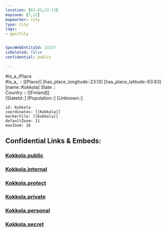 ```yaml
---
location: [63.83,23.13] 
mapzoom: [7,12] 
mapmarker: city 
type: City
tags:
- geo/City


SpocWebEntityId: 31537
isDeleted: false
confidential: public

---
```

#is_a_/Place  
#is_a_ :: [[Place]] 
[has_place_longitude::23.13] 
[has_place_latitude::63.83] 
[name::Kokkola] 
State ::  
Country :: [[Finland]]  
[StateId::] 
[Population::] 
[Unknown::] 


```leaflet
id: Kokkola
coordinates: [[Kokkola]] 
markerFile: [[Kokkola]] 
defaultZoom: 11 
maxZoom: 18
```


## Confidential Links & Embeds: 

### [Kokkola.public](/_public/\Earth\Continent\Europe\Europe~North\Finland\Provinces~Finland\Western_Finland\counties~Western_Finland\Ostrobothnia~Central\CityKokkola.public.md) 

### [Kokkola.internal](/_internal/\Earth\Continent\Europe\Europe~North\Finland\Provinces~Finland\Western_Finland\counties~Western_Finland\Ostrobothnia~Central\CityKokkola.internal.md) 

### [Kokkola.protect](/_protect/\Earth\Continent\Europe\Europe~North\Finland\Provinces~Finland\Western_Finland\counties~Western_Finland\Ostrobothnia~Central\CityKokkola.protect.md) 

### [Kokkola.private](/_private/\Earth\Continent\Europe\Europe~North\Finland\Provinces~Finland\Western_Finland\counties~Western_Finland\Ostrobothnia~Central\CityKokkola.private.md) 

### [Kokkola.personal](/_personal/\Earth\Continent\Europe\Europe~North\Finland\Provinces~Finland\Western_Finland\counties~Western_Finland\Ostrobothnia~Central\CityKokkola.personal.md) 

### [Kokkola.secret](/_secret/\Earth\Continent\Europe\Europe~North\Finland\Provinces~Finland\Western_Finland\counties~Western_Finland\Ostrobothnia~Central\CityKokkola.secret.md)

